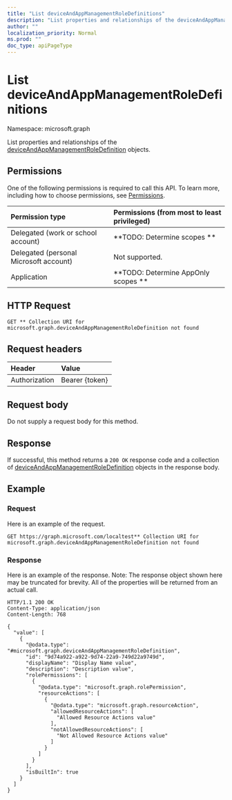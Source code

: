 ```yaml
---
title: "List deviceAndAppManagementRoleDefinitions"
description: "List properties and relationships of the deviceAndAppManagementRoleDefinition objects."
author: ""
localization_priority: Normal
ms.prod: ""
doc_type: apiPageType
---
```


# List deviceAndAppManagementRoleDefinitions

Namespace: microsoft.graph

List properties and relationships of the [deviceAndAppManagementRoleDefinition](../resources/deviceandappmanagementroledefinition.md) objects.

## Permissions
One of the following permissions is required to call this API. To learn more, including how to choose permissions, see [Permissions](/concepts/permissions-reference.md).

|Permission type|Permissions (from most to least privileged)|
|:---|:---|
|Delegated (work or school account)|**TODO: Determine scopes **|
|Delegated (personal Microsoft account)|Not supported.|
|Application|**TODO: Determine AppOnly scopes **|

## HTTP Request
<!-- {
  "blockType": "ignored"
}
-->
``` http
GET ** Collection URI for microsoft.graph.deviceAndAppManagementRoleDefinition not found
```

## Request headers
|Header|Value|
|:---|:---|
|Authorization|Bearer {token}|

## Request body
Do not supply a request body for this method.

## Response
If successful, this method returns a `200 OK` response code and a collection of [deviceAndAppManagementRoleDefinition](../resources/deviceandappmanagementroledefinition.md) objects in the response body.

## Example

### Request
Here is an example of the request.
<!-- {
  "blockType": "request",
  "name": "get_deviceandappmanagementroledefinition"
}
-->
``` http
GET https://graph.microsoft.com/localtest** Collection URI for microsoft.graph.deviceAndAppManagementRoleDefinition not found
```

### Response
Here is an example of the response. Note: The response object shown here may be truncated for brevity. All of the properties will be returned from an actual call.
<!-- {
  "blockType": "response",
  "truncated": true,
  "@odata.type": "collection(microsoft.graph.deviceandappmanagementroledefinition)"
}
-->
``` http
HTTP/1.1 200 OK
Content-Type: application/json
Content-Length: 768

{
  "value": [
    {
      "@odata.type": "#microsoft.graph.deviceAndAppManagementRoleDefinition",
      "id": "9d74a922-a922-9d74-22a9-749d22a9749d",
      "displayName": "Display Name value",
      "description": "Description value",
      "rolePermissions": [
        {
          "@odata.type": "microsoft.graph.rolePermission",
          "resourceActions": [
            {
              "@odata.type": "microsoft.graph.resourceAction",
              "allowedResourceActions": [
                "Allowed Resource Actions value"
              ],
              "notAllowedResourceActions": [
                "Not Allowed Resource Actions value"
              ]
            }
          ]
        }
      ],
      "isBuiltIn": true
    }
  ]
}
```


